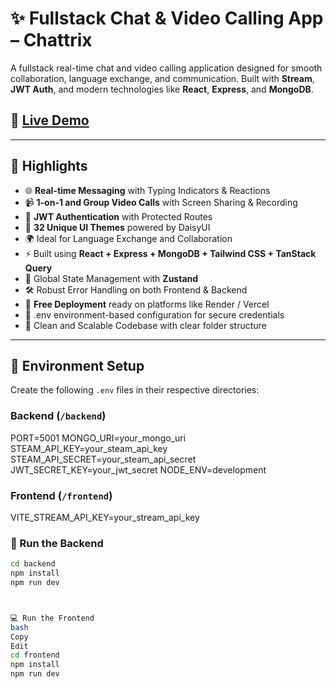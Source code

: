 # ✨ Fullstack Chat & Video Calling App – Chattrix

A fullstack real-time chat and video calling application designed for smooth collaboration, language exchange, and communication. Built with **Stream**, **JWT Auth**, and modern technologies like **React**, **Express**, and **MongoDB**.

## 🔗 [Live Demo](https://chattrix-i4m2.onrender.com)

---

## 🚀 Highlights

- 🌐 **Real-time Messaging** with Typing Indicators & Reactions  
- 📹 **1-on-1 and Group Video Calls** with Screen Sharing & Recording  
- 🔐 **JWT Authentication** with Protected Routes  
- 🎨 **32 Unique UI Themes** powered by DaisyUI  
- 🌍 Ideal for Language Exchange and Collaboration  
- ⚡ Built using **React + Express + MongoDB + Tailwind CSS + TanStack Query**  
- 🧠 Global State Management with **Zustand**  
- 🛠 Robust Error Handling on both Frontend & Backend  
- 🚀 **Free Deployment** ready on platforms like Render / Vercel  
- 🧪 .env environment-based configuration for secure credentials  
- 🧼 Clean and Scalable Codebase with clear folder structure  

---

## 🧪 Environment Setup

Create the following `.env` files in their respective directories:

### Backend (`/backend`)
PORT=5001
MONGO_URI=your_mongo_uri
STEAM_API_KEY=your_steam_api_key
STEAM_API_SECRET=your_steam_api_secret
JWT_SECRET_KEY=your_jwt_secret
NODE_ENV=development

### Frontend (`/frontend`)
VITE_STREAM_API_KEY=your_stream_api_key

### 🔧 Run the Backend

```bash
cd backend
npm install
npm run dev



💻 Run the Frontend
bash
Copy
Edit
cd frontend
npm install
npm run dev
